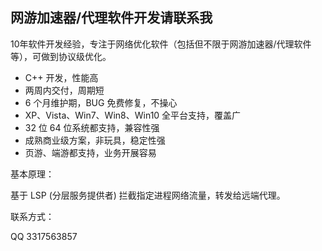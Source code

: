 ## 网游加速器/代理软件开发请联系我

10年软件开发经验，专注于网络优化软件（包括但不限于网游加速器/代理软件等），可做到协议级优化。

* C++ 开发，性能高
* 两周内交付，周期短
* 6 个月维护期，BUG 免费修复，不操心
* XP、Vista、Win7、Win8、Win10 全平台支持，覆盖广
* 32 位 64 位系统都支持，兼容性强
* 成熟商业级方案，非玩具，稳定性强
* 页游、端游都支持，业务开展容易

基本原理：

基于 LSP (分层服务提供者) 拦截指定进程网络流量，转发给远端代理。

联系方式：

QQ 3317563857
